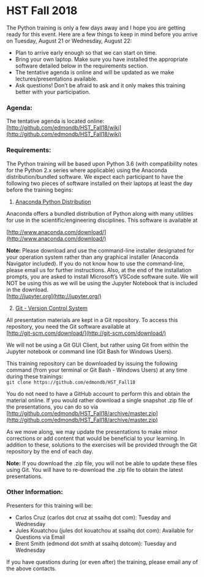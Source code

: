 # HST Fall 2018

The Python training is only a few days away and I hope you are getting ready for this event. Here are a few things to keep in mind before you arrive on Tuesday, August 21 or Wednesday, August 22:
* Plan to arrive early enough so that we can start on time.
* Bring your own laptop. Make sure you have installed the appropriate software detailed below in the requirements section.
* The tentative agenda is online and will be updated as we make lectures/presentations available.
* Ask questions! Don’t be afraid to ask and it only makes this training better with your participation.

### Agenda:

The tentative agenda is located online:
[http://github.com/edmondb/HST_Fall18/wiki](http://github.com/edmondb/HST_Fall18/wiki)

### Requirements:

The Python training will be based upon Python 3.6 (with compatibility notes for the Python 2.x series where applicable) using the Anaconda distribution/bundled software. We expect each participant to have the following two pieces of software installed on their laptops at least the day before the training begins:

1. [Anaconda Python Distribution](http://www.anaconda.com/)

  Anaconda offers a bundled distribution of Python along with many utilities for use in the scientific/engineering disciplines. This software is available at

  [http://www.anaconda.com/download/](http://www.anaconda.com/download/)

  __Note:__ Please download and use the command-line installer designated for your operation system rather than any graphical installer (Anaconda Navigator included). If you do not know how to use the command-line, please email us for further instructions. Also, at the end of the installation prompts, you are asked to install Microsoft’s VSCode software suite. We will NOT be using this as we will be using the Jupyter Notebook that is included in the download.  
  [http://jupyter.org](http://jupyter.org/)

2. [Git - Version Control System](http://git-scm.com/)

  All presentation materials are kept in a Git repository. To access this repository, you need the Git software available at  
  [http://git-scm.com/download/](http://git-scm.com/download/)

  We will not be using a Git GUI Client, but rather using Git from within the Jupyter notebook or command line (Git Bash for Windows Users).

  This training repository can be downloaded by issuing the following command (from your terminal or Git Bash - Windows Users) at any time during these trainings:  
  `git clone https://github.com/edmondb/HST_Fall18`

  You do not need to have a GitHub account to perform this and obtain the material online. If you would rather download a single snapshot .zip file of the presentations, you can do so via
  [http://github.com/edmondb/HST_Fall18/archive/master.zip](http://github.com/edmondb/HST_Fall18/archive/master.zip)

  As we move along, we may update the presentations to make minor corrections or add content that would be beneficial to your learning. In addition to these, solutions to the exercises will be provided through the Git repository by the end of each day.

  __Note:__ If you download the .zip file, you will not be able to update these files using Git. You will have to re-download the .zip file to obtain the latest presentations.

### Other Information:

Presenters for this training will be:

* Carlos Cruz (carlos dot cruz at ssaihq dot com): Tuesday and Wednesday
* Jules Kouatchou (jules dot kouatchou at ssaihq dot com): Available for Questions via Email
* Brent Smith (edmond dot smith at ssaihq dotcom): Tuesday and Wednesday

If you have questions during (or even after) the training, please email any of the above contacts.
